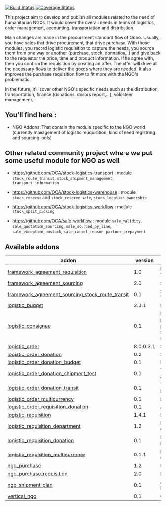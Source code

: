 [![Build Status](https://travis-ci.org/OCA/vertical-ngo.svg?branch=8.0)](https://travis-ci.org/OCA/vertical-ngo)
[![Coverage Status](https://coveralls.io/repos/OCA/vertical-ngo/badge.svg?branch=8.0)](https://coveralls.io/r/OCA/vertical-ngo?branch=8.0)


This project aim to develop and publish all modules related to the need of
humanitarian NGOs. It would cover the overall needs in terms of logistics,
order management, accounting, transportation and distribution.

Main changes are made in the procurement standard flow of Odoo. Usually, you
have sales that drive procurement, that drive purchase. With those modules, you
record logistic requisition to capture the needs, you source them from one way
or another (purchase, stock, donnation,..) and give back to the requestor the
price, time and product information. If he agree with, then you confirm the
requisition by creating an offer. The offer will drive all the necessary flows
to deliver the goods where they are needed. It also improves the purchase
requisition flow to fit more with the NGO's problematic.

In the future, it'll cover other NGO's specific needs such as the distribution,
transportation, finance (donations, donors report,.. ), volonteer management,..

You'll find here :
----------------------

- NGO Addons: That contain the module specific to the NGO world (currently
  management of logistic reuquisition, kind of need registring and sourcing
  tools)


Other related community project where we put some useful module for NGO as well
-------------------------------------------------------------------------------

 * https://github.com/OCA/stock-logistics-transport : module
   `stock_route_transit`, `stock_shipment_management`, `transport_information`

 * https://github.com/OCA/stock-logistics-warehouse : module `stock_reserve`
   and `stock_reserve_sale`, `stock_location_ownership`

 * https://github.com/OCA/stock-logistics-workflow : module
   `stock_split_picking`

 * https://github.com/OCA/sale-workflow : module `sale_validity`,
   `sale_quotation_sourcing`, `sale_sourced_by_line`, `sale_exception_nostock`,
   `sale_cancel_reason`, `partner_prepayment`

[//]: # (addons)
Available addons
----------------
addon | version | summary
--- | --- | ---
[framework_agreement_requisition](framework_agreement_requisition/) | 1.0 | Framework Agreement Negociation in the Tender
[framework_agreement_sourcing](framework_agreement_sourcing/) | 2.0 | Sourcing with Framework Agreements
[framework_agreement_sourcing_stock_route_transit](framework_agreement_sourcing_stock_route_transit/) | 0.1 | Sourcing for Framework Agreement with Transit routes
[logistic_budget](logistic_budget/) | 2.3.1 | Logistics Budget
[logistic_consignee](logistic_consignee/) | 0.1 | Deprecated: use purchase_requisition_transport_multi_address, purchase_transport_multi_address, sale_transport_multi_address, stock_transport_multi_address
[logistic_order](logistic_order/) | 8.0.0.3.1 | Sales Order as Logistics Order
[logistic_order_donation](logistic_order_donation/) | 0.2 | Sales Order as In-Kind Donations
[logistic_order_donation_budget](logistic_order_donation_budget/) | 0.1 | Budget management for In-Kind Donations
[logistic_order_donation_shipment_test](logistic_order_donation_shipment_test/) | 0.1 | Test coexistence of Shipment management and Logistic Order Donations
[logistic_order_donation_transit](logistic_order_donation_transit/) | 0.1 | Transit management for Logistic Order Donations
[logistic_order_multicurrency](logistic_order_multicurrency/) | 0.1 | Multicurrency management
[logistic_order_requisition_donation](logistic_order_requisition_donation/) | 0.1 | Adapt views and fields
[logistic_requisition](logistic_requisition/) | 1.4.1 | Logistics Requisition
[logistic_requisition_department](logistic_requisition_department/) | 1.2 | Logistic Requisitions with Department Categorization
[logistic_requisition_donation](logistic_requisition_donation/) | 0.1 | Manage Donor Warehouse Dispatch with Logistics Requisition
[logistic_requisition_multicurrency](logistic_requisition_multicurrency/) | 0.1.1 | Multicurrency management for logistics requistion
[ngo_purchase](ngo_purchase/) | 1.2 | Base Purchase Order view for NGO
[ngo_purchase_requisition](ngo_purchase_requisition/) | 2.0 | Base Purchase Requisition view for NGO
[ngo_shipment_plan](ngo_shipment_plan/) | 0.1 | Adaptations of Shipment Management for NGO
[vertical_ngo](vertical_ngo/) | 0.1 | Odoo NGO Verticalization

[//]: # (end addons)
